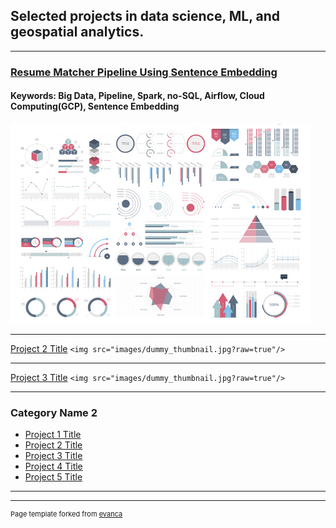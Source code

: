 ## Selected projects in data science, ML, and geospatial analytics.

---


### [Resume Matcher Pipeline Using Sentence Embedding](/sample_page)
#### Keywords: Big Data, Pipeline, Spark, no-SQL, Airflow, Cloud Computing(GCP), Sentence Embedding

<img src="images/dummy_thumbnail.jpg?raw=true"/>

---

[Project 2 Title](/pdf/sample_presentation.pdf)
`<img src="images/dummy_thumbnail.jpg?raw=true"/>`

---

[Project 3 Title](http://example.com/)
`<img src="images/dummy_thumbnail.jpg?raw=true"/>`

---

### Category Name 2

- [Project 1 Title](http://example.com/)
- [Project 2 Title](http://example.com/)
- [Project 3 Title](http://example.com/)
- [Project 4 Title](http://example.com/)
- [Project 5 Title](http://example.com/)

---

---

<p style="font-size:11px">Page template forked from <a href="https://github.com/evanca/quick-portfolio">evanca</a></p>
<!-- Remove above link if you don't want to attibute -->
